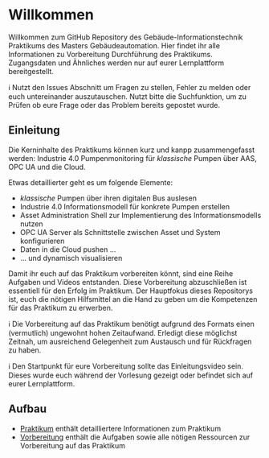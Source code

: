 # Willkommen
Willkommen zum GitHub Repository des Gebäude-Informationstechnik Praktikums des Masters Gebäudeautomation. Hier findet ihr alle Informationen zu Vorbereitung Durchführung des Praktikums. Zugangsdaten und Ähnliches werden nur auf eurer Lernplattform bereitgestellt.

:information_source: Nutzt den Issues Abschnitt um Fragen zu stellen, Fehler zu melden oder euch untereinander auszutauschen. Nutzt bitte die Suchfunktion, um zu Prüfen ob eure Frage oder das Problem bereits gepostet wurde.

## Einleitung
Die Kerninhalte des Praktikums können kurz und kanpp zusammengefasst werden: Industrie 4.0 Pumpenmonitoring für *klassische* Pumpen über AAS, OPC UA und die Cloud.

Etwas detaillierter geht es um folgende Elemente:
* *klassische* Pumpen über ihren digitalen Bus auslesen
* Industrie 4.0 Informationsmodell für konkrete Pumpen erstellen
* Asset Administration Shell zur Implementierung des Informationsmodells nutzen
* OPC UA Server als Schnittstelle zwischen Asset und System konfigurieren
* Daten in die Cloud pushen ...
* ... und dynamisch visualisieren
  
Damit ihr euch auf das Praktikum vorbereiten könnt, sind eine Reihe Aufgaben und Videos entstanden. Diese Vorbereitung abzuschließen ist essentiell für den Erfolg im Praktikum. Der Hauptfokus dieses Repositorys ist, euch die nötigen Hilfsmittel an die Hand zu geben um die Kompetenzen für das Praktikum zu erwerben.

:information_source: Die Vorbereitung auf das Praktikum benötigt aufgrund des Formats einen (vermutlich) ungewohnt hohen Zeitaufwand. Erledigt diese möglichst Zeitnah, um ausreichend Gelegenheit zum Austausch und für Rückfragen zu haben.

:information_source: Den Startpunkt für eure Vorbereitung sollte das Einleitungsvideo sein. Dieses wurde euch während der Vorlesung gezeigt oder befindet sich auf eurer Lernplattform.

## Aufbau
* [Praktikum](Praktikum.md) enthält detailliertere Informationen zum Praktikum
* [Vorbereitung](Vorbereitung) enthält die Aufgaben sowie alle nötigen Ressourcen zur Vorbereitung auf das Praktikum
